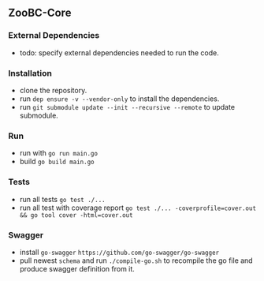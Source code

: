 ## ZooBC-Core

### External Dependencies

- todo: specify external dependencies needed to run the code.

### Installation

- clone the repository.
- run `dep ensure -v --vendor-only` to install the dependencies.
- run `git submodule update --init --recursive --remote` to update submodule.

### Run

- run with `go run main.go`
- build `go build main.go`

### Tests

- run all tests `go test ./...`
- run all test with coverage report `go test ./... -coverprofile=cover.out && go tool cover -html=cover.out`

### Swagger

- install `go-swagger` `https://github.com/go-swagger/go-swagger`
- pull newest `schema` and run `./compile-go.sh` to recompile the go file and produce swagger definition from it.
